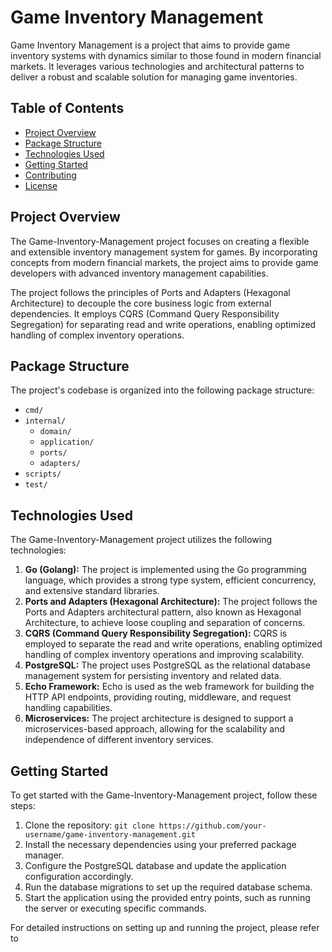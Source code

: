 # Game Inventory Management

Game Inventory Management is a project that aims to provide game inventory systems with dynamics similar to those found in modern financial markets. It leverages various technologies and architectural patterns to deliver a robust and scalable solution for managing game inventories.

## Table of Contents

- [Project Overview](#project-overview)
- [Package Structure](#package-structure)
- [Technologies Used](#technologies-used)
- [Getting Started](#getting-started)
- [Contributing](#contributing)
- [License](#license)

## Project Overview

The Game-Inventory-Management project focuses on creating a flexible and extensible inventory management system for games. By incorporating concepts from modern financial markets, the project aims to provide game developers with advanced inventory management capabilities.

The project follows the principles of Ports and Adapters (Hexagonal Architecture) to decouple the core business logic from external dependencies. It employs CQRS (Command Query Responsibility Segregation) for separating read and write operations, enabling optimized handling of complex inventory operations.

## Package Structure

The project's codebase is organized into the following package structure:

- `cmd/`
- `internal/`
  - `domain/`
  - `application/`
  - `ports/`
  - `adapters/`
- `scripts/`
- `test/`

## Technologies Used

The Game-Inventory-Management project utilizes the following technologies:

1. **Go (Golang):** The project is implemented using the Go programming language, which provides a strong type system, efficient concurrency, and extensive standard libraries.
2. **Ports and Adapters (Hexagonal Architecture):** The project follows the Ports and Adapters architectural pattern, also known as Hexagonal Architecture, to achieve loose coupling and separation of concerns.
3. **CQRS (Command Query Responsibility Segregation):** CQRS is employed to separate the read and write operations, enabling optimized handling of complex inventory operations and improving scalability.
4. **PostgreSQL:** The project uses PostgreSQL as the relational database management system for persisting inventory and related data.
5. **Echo Framework:** Echo is used as the web framework for building the HTTP API endpoints, providing routing, middleware, and request handling capabilities.
6. **Microservices:** The project architecture is designed to support a microservices-based approach, allowing for the scalability and independence of different inventory services.

## Getting Started

To get started with the Game-Inventory-Management project, follow these steps:

1. Clone the repository: `git clone https://github.com/your-username/game-inventory-management.git`
2. Install the necessary dependencies using your preferred package manager.
3. Configure the PostgreSQL database and update the application configuration accordingly.
4. Run the database migrations to set up the required database schema.
5. Start the application using the provided entry points, such as running the server or executing specific commands.

For detailed instructions on setting up and running the project, please refer to
